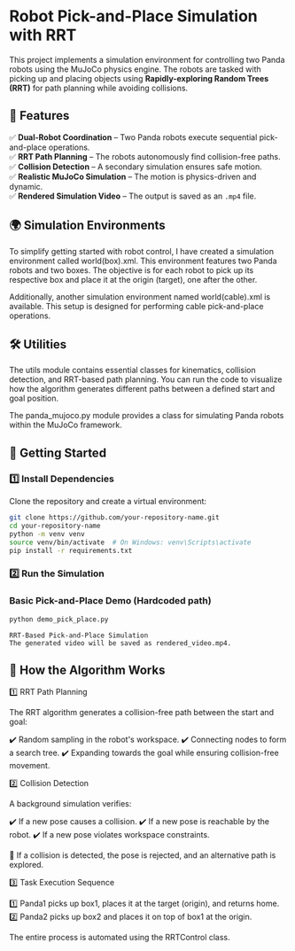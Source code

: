 # **Robot Pick-and-Place Simulation with RRT**

This project implements a simulation environment for controlling two Panda robots using the MuJoCo physics engine. The robots are tasked with picking up and placing objects using **Rapidly-exploring Random Trees (RRT)** for path planning while avoiding collisions.



## **📌 Features**  

✅ **Dual-Robot Coordination** – Two Panda robots execute sequential pick-and-place operations.  
✅ **RRT Path Planning** – The robots autonomously find collision-free paths.  
✅ **Collision Detection** – A secondary simulation ensures safe motion.  
✅ **Realistic MuJoCo Simulation** – The motion is physics-driven and dynamic.  
✅ **Rendered Simulation Video** – The output is saved as an `.mp4` file.  


## **🌍 Simulation Environments**

To simplify getting started with robot control, I have created a simulation environment called world(box).xml. This environment features two Panda robots and two boxes. The objective is for each robot to pick up its respective box and place it at the origin (target), one after the other.

Additionally, another simulation environment named world(cable).xml is available. This setup is designed for performing cable pick-and-place operations.


## **🛠 Utilities**

The utils module contains essential classes for kinematics, collision detection, and RRT-based path planning. You can run the code to visualize how the algorithm generates different paths between a defined start and goal position.

The panda_mujoco.py module provides a class for simulating Panda robots within the MuJoCo framework.

## **🚀 Getting Started**

### **1️⃣ Install Dependencies**  

Clone the repository and create a virtual environment:  
```bash
git clone https://github.com/your-repository-name.git
cd your-repository-name
python -m venv venv
source venv/bin/activate  # On Windows: venv\Scripts\activate
pip install -r requirements.txt
```
### **2️⃣ Run the Simulation**  
### Basic Pick-and-Place Demo (Hardcoded path)

```bash
python demo_pick_place.py
```
    
    RRT-Based Pick-and-Place Simulation
    The generated video will be saved as rendered_video.mp4.

## **🧠 How the Algorithm Works**
1️⃣ RRT Path Planning

The RRT algorithm generates a collision-free path between the start and goal:

✔️ Random sampling in the robot's workspace.
✔️ Connecting nodes to form a search tree.
✔️ Expanding towards the goal while ensuring collision-free movement.

2️⃣ Collision Detection

A background simulation verifies:

✔️ If a new pose causes a collision.
✔️ If a new pose is reachable by the robot.
✔️ If a new pose violates workspace constraints.

🚨 If a collision is detected, the pose is rejected, and an alternative path is explored.

3️⃣ Task Execution Sequence

1️⃣ Panda1 picks up box1, places it at the target (origin), and returns home.
2️⃣ Panda2 picks up box2 and places it on top of box1 at the origin.

The entire process is automated using the RRTControl class.
